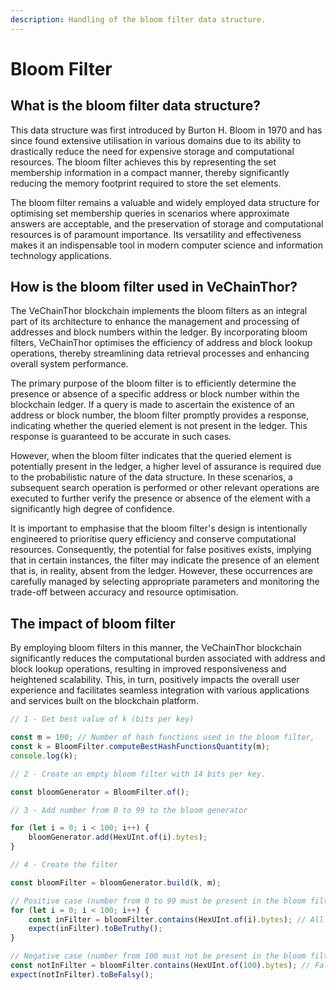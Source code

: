```yaml
---
description: Handling of the bloom filter data structure.
---
```


# Bloom Filter

## What is the bloom filter data structure?

This data structure was first introduced by Burton H. Bloom in 1970 and has since found extensive utilisation in various domains due to its ability to drastically reduce the need for expensive storage and computational resources. The bloom filter achieves this by representing the set membership information in a compact manner, thereby significantly reducing the memory footprint required to store the set elements.

The bloom filter remains a valuable and widely employed data structure for optimising set membership queries in scenarios where approximate answers are acceptable, and the preservation of storage and computational resources is of paramount importance. Its versatility and effectiveness makes it an indispensable tool in modern computer science and information technology applications.

## How is the bloom filter used in VeChainThor?

The VeChainThor blockchain implements the bloom filters as an integral part of its architecture to enhance the management and processing of addresses and block numbers within the ledger. By incorporating bloom filters, VeChainThor optimises the efficiency of address and block lookup operations, thereby streamlining data retrieval processes and enhancing overall system performance.

The primary purpose of the bloom filter is to efficiently determine the presence or absence of a specific address or block number within the blockchain ledger. If a query is made to ascertain the existence of an address or block number, the bloom filter promptly provides a response, indicating whether the queried element is not present in the ledger. This response is guaranteed to be accurate in such cases.

However, when the bloom filter indicates that the queried element is potentially present in the ledger, a higher level of assurance is required due to the probabilistic nature of the data structure. In these scenarios, a subsequent search operation is performed or other relevant operations are executed to further verify the presence or absence of the element with a significantly high degree of confidence.

It is important to emphasise that the bloom filter's design is intentionally engineered to prioritise query efficiency and conserve computational resources. Consequently, the potential for false positives exists, implying that in certain instances, the filter may indicate the presence of an element that is, in reality, absent from the ledger. However, these occurrences are carefully managed by selecting appropriate parameters and monitoring the trade-off between accuracy and resource optimisation.

## The impact of bloom filter

By employing bloom filters in this manner, the VeChainThor blockchain significantly reduces the computational burden associated with address and block lookup operations, resulting in improved responsiveness and heightened scalability. This, in turn, positively impacts the overall user experience and facilitates seamless integration with various applications and services built on the blockchain platform.

```typescript
// 1 - Get best value of k (bits per key)

const m = 100; // Number of hash functions used in the bloom filter,
const k = BloomFilter.computeBestHashFunctionsQuantity(m);
console.log(k);

// 2 - Create an empty bloom filter with 14 bits per key.

const bloomGenerator = BloomFilter.of();

// 3 - Add number from 0 to 99 to the bloom generator

for (let i = 0; i < 100; i++) {
    bloomGenerator.add(HexUInt.of(i).bytes);
}

// 4 - Create the filter

const bloomFilter = bloomGenerator.build(k, m);

// Positive case (number from 0 to 99 must be present in the bloom filter)
for (let i = 0; i < 100; i++) {
    const inFilter = bloomFilter.contains(HexUInt.of(i).bytes); // All true
    expect(inFilter).toBeTruthy();
}

// Negative case (number from 100 must not be present in the bloom filter)
const notInFilter = bloomFilter.contains(HexUInt.of(100).bytes); // False
expect(notInFilter).toBeFalsy();
```
